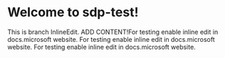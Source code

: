 # Welcome to sdp-test!
This is branch InlineEdit. ADD CONTENT!For testing enable inline edit in docs.microsoft website. For testing enable inline edit in docs.microsoft website. 
For testing enable inline edit in docs.microsoft website.



